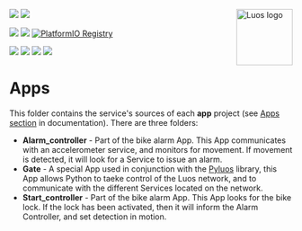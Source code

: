 <a href="https://luos.io"><img src="https://uploads-ssl.webflow.com/601a78a2b5d030260a40b7ad/603e0cc45afbb50963aa85f2_Gif%20noir%20rect.gif" alt="Luos logo" title="Luos" align="right" height="100" /></a>

![](https://github.com/Luos-io/luos_engine/actions/workflows/build.yml/badge.svg)
[![](https://img.shields.io/github/license/Luos-io/Luos)](https://github.com/Luos-io/luos_engine/blob/master/LICENSE)

[![](https://img.shields.io/badge/Luos-Documentation-34A3B4)](https://www.luos.io)
[![](http://certified.luos.io)](https://luos.io)
[![PlatformIO Registry](https://badges.registry.platformio.org/packages/luos_engine/library/Luos.svg)](https://registry.platformio.org/libraries/luos_engine/luos_engine)

[![](https://img.shields.io/discord/902486791658041364?label=Discord&logo=discord&style=social)](http://bit.ly/JoinLuosDiscord)
[![](https://img.shields.io/reddit/subreddit-subscribers/Luos?style=social)](https://www.reddit.com/r/Luos)
[![](https://img.shields.io/twitter/url/http/shields.io.svg?style=social)](https://twitter.com/intent/tweet?text=Unleash%20electronic%20devices%20as%20microservices%20thanks%20to%20Luos&https://luos.io&via=Luos_io&hashtags=embeddedsystems,electronics,microservices,api)
[![](https://img.shields.io/badge/LinkedIn-Share-0077B5?style=social&logo=linkedin)](https://www.linkedin.com/sharing/share-offsite/?url=https%3A%2F%2Fgithub.com%2Fluos-io)

# Apps

This folder contains the service's sources of each **app** project (see [Apps section](https://www.luos.io/docs/luos-technology/services/service-api#drivers-guidelines) in documentation). There are three folders:

 - **Alarm_controller** - Part of the bike alarm App. This App communicates with an accelerometer service, and monitors for movement. If movement is detected, it will look for a Service to issue an alarm.
 - **Gate** - A special App used in conjunction with the [Pyluos](https://github.com/Luos-io/Pyluos) library, this App allows Python to taeke control of the Luos network, and to communicate with the different Services located on the network.
 - **Start_controller** - Part of the bike alarm App. This App looks for the bike lock. If the lock has been activated, then it will inform the Alarm Controller, and set detection in motion.
